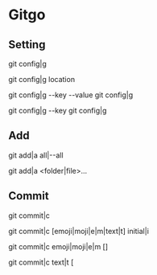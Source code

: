 # Gitgo

## Setting

<!-- open config with $EDITOR -->
git config|g
<!-- open config location -->
git config|g location
<!-- set config by key and value -->
git config|g --key <key> --value <value>
git config|g <key> <value>
<!-- get config by key -->
git config|g --key <key>
git config|g <key>

## Add

<!-- add every changes -->
git add|a all|--all
<!-- add only input folders|files -->
git add|a <folder|file>...

## Commit

<!-- open commitment prompt -->
git commit|c
<!-- commit with default inital commit -->
git commit|c [emoji|moji|e|m|text|t] initial|i
<!-- change commit with emoji -->
git commit|c emoji|moji|e|m [<message>]
<!-- change commit with text -->
git commit|c text|t [<title>] [<message>]

## Push

<!-- push code and create upstream -->
git push|p setting|s [--force|-f] [<branch>]
<!-- push code -->
git push|p [--force|-f] [<branch>]

## Pull

<!-- pull code -->
git pull|P [--force|-f] [<branch>]
